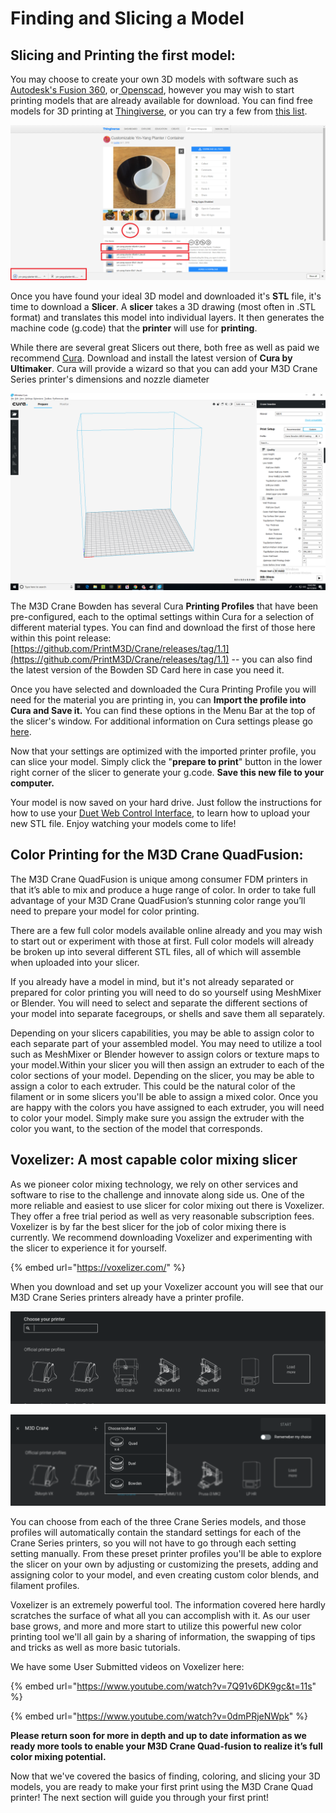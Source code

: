 # Finding and Slicing a Model

## Slicing and Printing the first model: <a id="gmail-slicing-and-printing-the-first-model"></a>

You may choose to create your own 3D models with software such as [Autodesk's Fusion 360](https://www.autodesk.com/products/fusion-360/overview), or[ Openscad](http://www.openscad.org/downloads.html), however you may wish to start printing models that are already available for download. You can find free models for 3D printing at [Thingiverse](https://www.thingiverse.com/), or you can try a few from [this list](https://all3dp.com/1/free-stl-files-3d-printer-models-3d-print-files-stl-download/).

![](../.gitbook/assets/image%20%287%29.png)

Once you have found your ideal 3D model and downloaded it's **STL** file, it's time to download a **Slicer**. A **slicer** takes a 3D drawing \(most often in .STL format\) and translates this model into individual layers. It then generates the machine code \(g.code\) that the **printer** will use for **printing**.

While there are several great Slicers out there, both free as well as paid we recommend [Cura](https://ultimaker.com/en/products/ultimaker-cura-software). Download and install the latest version of **Cura by Ultimaker**. Cura will provide a wizard so that you can add your M3D Crane Series printer's dimensions and nozzle diameter

![Cura](../.gitbook/assets/cura1.png)

The M3D Crane Bowden has several Cura **Printing Profiles** that have been pre-configured, each to the optimal settings within Cura for a selection of different material types. You can find and download the first of those here within this point release:  [https://github.com/PrintM3D/Crane/releases/tag/1.1](https://github.com/PrintM3D/Crane/releases/tag/1.1) -- you can also find the latest version of the Bowden SD Card here in case you need it.

Once you have selected and downloaded the Cura Printing Profile you will need for the material you are printing in, you can **Import the profile into Cura and Save it.** You can find these options in the Menu Bar at the top of the slicer's window. For additional information on Cura settings please go [here](https://ultimaker.com/en/products/ultimaker-cura-software).

Now that your settings are optimized with the imported printer profile, you can slice your model. Simply click the "**prepare to print**" button in the lower right corner of the slicer to generate your g.code. **Save this new file to your computer.** 

Your model is now saved on your hard drive. Just follow the instructions for how to use your [Duet Web Control Interface](https://crane.printm3d.com/~/drafts/-LMGnnAn5_tvVgYh8GkJ/primary/v/master/duet-web-interface-new), to learn how to upload your new STL file. Enjoy watching your models come to life! 

## **Color Printing for the M3D Crane QuadFusion:**

The M3D Crane QuadFusion is unique among consumer FDM printers in that it’s able to mix and produce a huge range of color. In order to take full advantage of your M3D Crane QuadFusion’s stunning color range you’ll need to prepare your model for color printing.  


There are a few full color models available online already and you may wish to start out or experiment with those at first. Full color models will already be broken up into several different STL files, all of which will assemble when uploaded into your slicer.  

If you already have a model in mind, but it's not already separated or prepared for color printing you will need to do so yourself using MeshMixer or Blender. You will need to select and separate the different sections of your model into separate facegroups, or shells and save them all separately. 

Depending on your slicers capabilities, you may be able to assign color to each separate part of your assembled model. You may need to utilize a tool such as MeshMixer or Blender however to assign colors or texture maps to your model.Within your slicer you will then assign an extruder to each of the color sections of your model. Depending on the slicer, you may be able to assign a color to each extruder. This could be the natural color of the filament or in some slicers you'll be able to assign a mixed color. Once you are happy with the colors you have assigned to each extruder, you will need to color your model. Simply make sure you assign the extruder with the color you want, to the section of the model that corresponds.  

## **Voxelizer: A most capable color mixing slicer**

As we pioneer color mixing technology, we rely on other services and software to rise to the challenge and innovate along side us. One of the more reliable and easiest to use slicer for color mixing out there is Voxelizer. They offer a free trial period as well as very reasonable subscription fees. Voxelizer is by far the best slicer for the job of color mixing there is currently. We recommend downloading Voxelizer and experimenting with the slicer to experience it for yourself. 

{% embed url="https://voxelizer.com/" %}

When you download and set up your Voxelizer account you will see that our M3D Crane Series printers already have a printer profile. 

![](../.gitbook/assets/set-up.PNG)

![](../.gitbook/assets/set-up2.PNG)

You can choose from each of the three Crane Series models, and those profiles will automatically contain the standard settings for each of the Crane Series printers, so you will not have to go through each setting setting manually. From these preset printer profiles you'll be able to explore the slicer on your own by adjusting or customizing the presets, adding and assigning color to your model, and even creating custom color blends, and filament profiles. 

Voxelizer is an extremely powerful tool. The information covered here hardly scratches the surface of what all you can accomplish with it. As our user base grows, and more and more start to utilize this powerful new color printing tool we'll all gain by a sharing of information, the swapping of tips and tricks as well as more basic tutorials. 

We have some User Submitted videos on Voxelizer here:

{% embed url="https://www.youtube.com/watch?v=7Q91v6DK9gc&t=11s" %}

{% embed url="https://www.youtube.com/watch?v=0dmPRjeNWpk" %}

**Please return soon for more in depth and up to date information as we ready more tools to enable your M3D Crane Quad-fusion to realize it’s full color mixing potential.**    

Now that we've covered the basics of finding, coloring, and slicing your 3D models, you are ready to make your first print using the M3D Crane Quad printer! The next section will guide you through your first print!    


